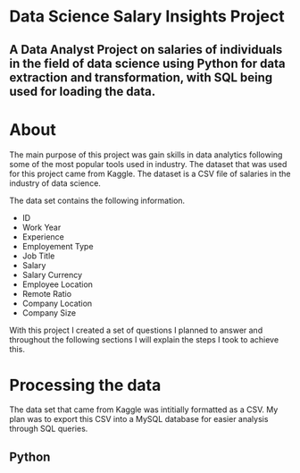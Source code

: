 # Data Science Salary Insights Project

## A Data Analyst Project on salaries of individuals in the field of data science using Python for data extraction and transformation, with SQL being used for loading the data. 

# About
The main purpose of this project was gain skills in data analytics following some of the most popular tools used in industry. The dataset that was used for this project came from Kaggle. The dataset is a CSV file of salaries in the industry of data science. 

The data set contains the following information. 
- ID
- Work Year
- Experience
- Employement Type
- Job Title
- Salary
- Salary Currency
- Employee Location
- Remote Ratio
- Company Location
- Company Size

With this project I created a set of questions I planned to answer and throughout the following sections I will explain the steps I took to achieve this. 

# Processing the data
The data set that came from Kaggle was intitially formatted as a CSV. My plan was to export this CSV into a MySQL database for easier analysis through SQL queries. 

## Python
